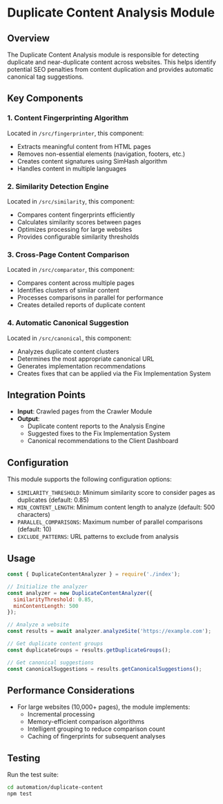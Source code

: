 # Duplicate Content Analysis Module

## Overview
The Duplicate Content Analysis module is responsible for detecting duplicate and near-duplicate content across websites. This helps identify potential SEO penalties from content duplication and provides automatic canonical tag suggestions.

## Key Components

### 1. Content Fingerprinting Algorithm
Located in `/src/fingerprinter`, this component:
- Extracts meaningful content from HTML pages
- Removes non-essential elements (navigation, footers, etc.)
- Creates content signatures using SimHash algorithm
- Handles content in multiple languages

### 2. Similarity Detection Engine
Located in `/src/similarity`, this component:
- Compares content fingerprints efficiently
- Calculates similarity scores between pages
- Optimizes processing for large websites
- Provides configurable similarity thresholds

### 3. Cross-Page Content Comparison
Located in `/src/comparator`, this component:
- Compares content across multiple pages
- Identifies clusters of similar content
- Processes comparisons in parallel for performance
- Creates detailed reports of duplicate content

### 4. Automatic Canonical Suggestion
Located in `/src/canonical`, this component:
- Analyzes duplicate content clusters
- Determines the most appropriate canonical URL
- Generates implementation recommendations
- Creates fixes that can be applied via the Fix Implementation System

## Integration Points

- **Input**: Crawled pages from the Crawler Module
- **Output**: 
  - Duplicate content reports to the Analysis Engine
  - Suggested fixes to the Fix Implementation System
  - Canonical recommendations to the Client Dashboard

## Configuration

This module supports the following configuration options:
- `SIMILARITY_THRESHOLD`: Minimum similarity score to consider pages as duplicates (default: 0.85)
- `MIN_CONTENT_LENGTH`: Minimum content length to analyze (default: 500 characters)
- `PARALLEL_COMPARISONS`: Maximum number of parallel comparisons (default: 10)
- `EXCLUDE_PATTERNS`: URL patterns to exclude from analysis

## Usage

```javascript
const { DuplicateContentAnalyzer } = require('./index');

// Initialize the analyzer
const analyzer = new DuplicateContentAnalyzer({
  similarityThreshold: 0.85,
  minContentLength: 500
});

// Analyze a website
const results = await analyzer.analyzeSite('https://example.com');

// Get duplicate content groups
const duplicateGroups = results.getDuplicateGroups();

// Get canonical suggestions
const canonicalSuggestions = results.getCanonicalSuggestions();
```

## Performance Considerations

- For large websites (10,000+ pages), the module implements:
  - Incremental processing
  - Memory-efficient comparison algorithms
  - Intelligent grouping to reduce comparison count
  - Caching of fingerprints for subsequent analyses

## Testing

Run the test suite:

```bash
cd automation/duplicate-content
npm test
```